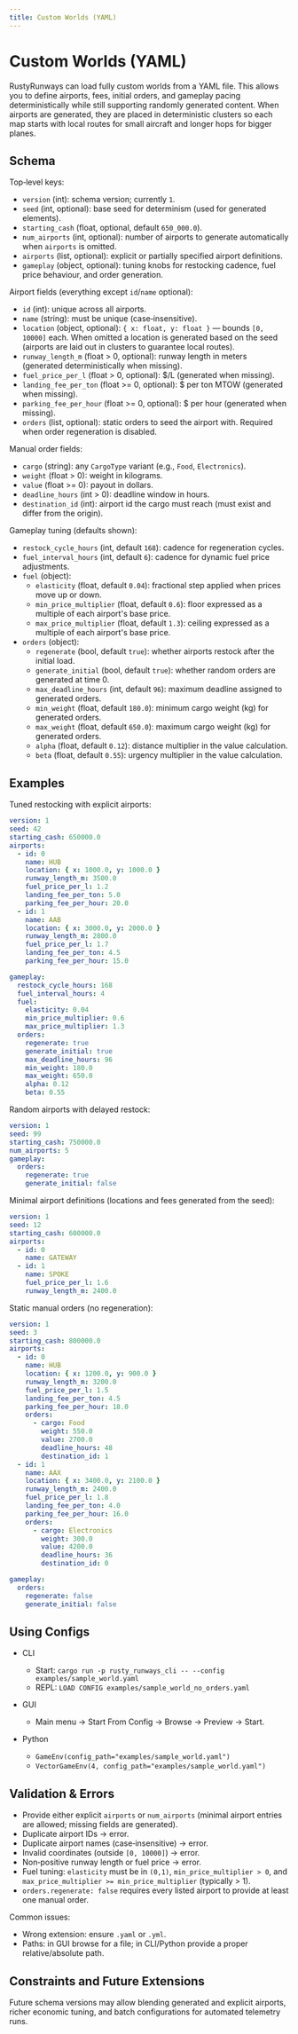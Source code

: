 ```yaml
---
title: Custom Worlds (YAML)
---
```


# Custom Worlds (YAML)

RustyRunways can load fully custom worlds from a YAML file. This allows you to define airports, fees, initial orders, and gameplay pacing deterministically while still supporting randomly generated content. When airports are generated, they are placed in deterministic clusters so each map starts with local routes for small aircraft and longer hops for bigger planes.

## Schema

Top‑level keys:

- `version` (int): schema version; currently `1`.
- `seed` (int, optional): base seed for determinism (used for generated elements).
- `starting_cash` (float, optional, default `650_000.0`).
- `num_airports` (int, optional): number of airports to generate automatically when `airports` is omitted.
- `airports` (list, optional): explicit or partially specified airport definitions.
- `gameplay` (object, optional): tuning knobs for restocking cadence, fuel price behaviour, and order generation.

Airport fields (everything except `id`/`name` optional):

- `id` (int): unique across all airports.
- `name` (string): must be unique (case‑insensitive).
- `location` (object, optional): `{ x: float, y: float }` — bounds `[0, 10000]` each. When omitted a location is generated based on the seed (airports are laid out in clusters to guarantee local routes).
- `runway_length_m` (float > 0, optional): runway length in meters (generated deterministically when missing).
- `fuel_price_per_l` (float > 0, optional): $/L (generated when missing).
- `landing_fee_per_ton` (float >= 0, optional): $ per ton MTOW (generated when missing).
- `parking_fee_per_hour` (float >= 0, optional): $ per hour (generated when missing).
- `orders` (list, optional): static orders to seed the airport with. Required when order regeneration is disabled.

Manual order fields:

- `cargo` (string): any `CargoType` variant (e.g., `Food`, `Electronics`).
- `weight` (float > 0): weight in kilograms.
- `value` (float >= 0): payout in dollars.
- `deadline_hours` (int > 0): deadline window in hours.
- `destination_id` (int): airport id the cargo must reach (must exist and differ from the origin).

Gameplay tuning (defaults shown):

- `restock_cycle_hours` (int, default `168`): cadence for regeneration cycles.
- `fuel_interval_hours` (int, default `6`): cadence for dynamic fuel price adjustments.
- `fuel` (object):
  - `elasticity` (float, default `0.04`): fractional step applied when prices move up or down.
  - `min_price_multiplier` (float, default `0.6`): floor expressed as a multiple of each airport's base price.
  - `max_price_multiplier` (float, default `1.3`): ceiling expressed as a multiple of each airport's base price.
- `orders` (object):
  - `regenerate` (bool, default `true`): whether airports restock after the initial load.
  - `generate_initial` (bool, default `true`): whether random orders are generated at time 0.
  - `max_deadline_hours` (int, default `96`): maximum deadline assigned to generated orders.
  - `min_weight` (float, default `180.0`): minimum cargo weight (kg) for generated orders.
  - `max_weight` (float, default `650.0`): maximum cargo weight (kg) for generated orders.
  - `alpha` (float, default `0.12`): distance multiplier in the value calculation.
  - `beta` (float, default `0.55`): urgency multiplier in the value calculation.

## Examples

Tuned restocking with explicit airports:

```yaml
version: 1
seed: 42
starting_cash: 650000.0
airports:
  - id: 0
    name: HUB
    location: { x: 1000.0, y: 1000.0 }
    runway_length_m: 3500.0
    fuel_price_per_l: 1.2
    landing_fee_per_ton: 5.0
    parking_fee_per_hour: 20.0
  - id: 1
    name: AAB
    location: { x: 3000.0, y: 2000.0 }
    runway_length_m: 2800.0
    fuel_price_per_l: 1.7
    landing_fee_per_ton: 4.5
    parking_fee_per_hour: 15.0

gameplay:
  restock_cycle_hours: 168
  fuel_interval_hours: 4
  fuel:
    elasticity: 0.04
    min_price_multiplier: 0.6
    max_price_multiplier: 1.3
  orders:
    regenerate: true
    generate_initial: true
    max_deadline_hours: 96
    min_weight: 180.0
    max_weight: 650.0
    alpha: 0.12
    beta: 0.55
```

Random airports with delayed restock:

```yaml
version: 1
seed: 99
starting_cash: 750000.0
num_airports: 5
gameplay:
  orders:
    regenerate: true
    generate_initial: false
```

Minimal airport definitions (locations and fees generated from the seed):

```yaml
version: 1
seed: 12
starting_cash: 600000.0
airports:
  - id: 0
    name: GATEWAY
  - id: 1
    name: SPOKE
    fuel_price_per_l: 1.6
    runway_length_m: 2400.0
```

Static manual orders (no regeneration):

```yaml
version: 1
seed: 3
starting_cash: 800000.0
airports:
  - id: 0
    name: HUB
    location: { x: 1200.0, y: 900.0 }
    runway_length_m: 3200.0
    fuel_price_per_l: 1.5
    landing_fee_per_ton: 4.5
    parking_fee_per_hour: 18.0
    orders:
      - cargo: Food
        weight: 550.0
        value: 2700.0
        deadline_hours: 48
        destination_id: 1
  - id: 1
    name: AAX
    location: { x: 3400.0, y: 2100.0 }
    runway_length_m: 2400.0
    fuel_price_per_l: 1.8
    landing_fee_per_ton: 4.0
    parking_fee_per_hour: 16.0
    orders:
      - cargo: Electronics
        weight: 300.0
        value: 4200.0
        deadline_hours: 36
        destination_id: 0

gameplay:
  orders:
    regenerate: false
    generate_initial: false
```

## Using Configs

- CLI
  - Start: `cargo run -p rusty_runways_cli -- --config examples/sample_world.yaml`
  - REPL: `LOAD CONFIG examples/sample_world_no_orders.yaml`

- GUI
  - Main menu → Start From Config → Browse → Preview → Start.

- Python
  - `GameEnv(config_path="examples/sample_world.yaml")`
  - `VectorGameEnv(4, config_path="examples/sample_world.yaml")`

## Validation & Errors

- Provide either explicit `airports` or `num_airports` (minimal airport entries are allowed; missing fields are generated).
- Duplicate airport IDs → error.
- Duplicate airport names (case‑insensitive) → error.
- Invalid coordinates (outside `[0, 10000]`) → error.
- Non‑positive runway length or fuel price → error.
- Fuel tuning: `elasticity` must be in `(0,1)`, `min_price_multiplier > 0`, and `max_price_multiplier >= min_price_multiplier` (typically > 1).
- `orders.regenerate: false` requires every listed airport to provide at least one manual order.

Common issues:

- Wrong extension: ensure `.yaml` or `.yml`.
- Paths: in GUI browse for a file; in CLI/Python provide a proper relative/absolute path.

## Constraints and Future Extensions

Future schema versions may allow blending generated and explicit airports, richer economic tuning, and batch configurations for automated telemetry runs.
